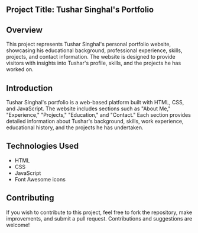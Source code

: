 ## Project Title: Tushar Singhal's Portfolio

## Overview

  This project represents Tushar Singhal's personal portfolio website, showcasing his educational background, professional experience, skills, projects, and contact information. 
  The website is designed to provide visitors with insights into Tushar's profile, skills, and the projects he has worked on.

## Introduction

  Tushar Singhal's portfolio is a web-based platform built with HTML, CSS, and JavaScript. The website includes sections such as
  "About Me," "Experience," "Projects," "Education," and "Contact."
  Each section provides detailed information about Tushar's background,
  skills, work experience, educational history, and the projects he has undertaken.

## Technologies Used

- HTML
- CSS
- JavaScript
- Font Awesome icons

## Contributing
  If you wish to contribute to this project, feel free to fork the repository, make improvements, and submit a pull request. Contributions and suggestions are welcome!

